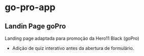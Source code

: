 # go-pro-app
## Landin Page goPro

Landing page adaptada para promoção da Hero11 Black (goPro)

* Adição de quiz interativo antes da abertura de formulário. 


